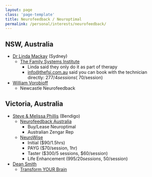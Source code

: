 ```yaml
---
layout: page
class: 'page-template'
title: Neurofeedback / Neuroptimal
permalink: /personal/interests/neurofeedback/
---
```


## NSW, Australia

* [Dr Linda Mackay](http://www.neurotribe.com/neurotribe-trainers/dr-linda-mackay) (Sydney)
  * [The Family Systems Institute](http://www.thefsi.com.au/clinical-practice/neurofeedback/)
  	* Linda said they only do it as part of therapy
    * info@thefsi.com.au said you can book with the technician directly: $277/4 sessions (~$70/session)
* [William Vorobioff](http://www.neurotribe.com/neurotribe-trainers/william-vorobioff)
  * Newcastle Neurofeedback

## Victoria, Australia

* [Steve & Melissa Phillis](http://www.neurotribe.com/neurotribe-trainers/steve-phillis) (Bendigo)
  * [Neurofeedback Australia](http://www.neurofeedbackaustralia.com.au/)
	* Buy/Lease Neuroptimal
    * Australian Zengar Rep
  * [NeuroWise](http://www.neurowise.com.au)
    * Initial ($90/1.5hrs)
    * PAYG ($70/session, 1hr)
    * Taster ($300/5 sessions, $60/session)
    * Life Enhancement ($995/20 sessions, ~$50/session)
* [Dean Smith](http://www.neurotribe.com/neurotribe-trainers/dean-smith)
  * [Transform YOUR Brain](http://www.transformyourbrain.com.au/)